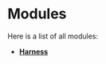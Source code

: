 
# Modules


Here is a list of all modules:


* [**Harness**](group__harness.md) 
    



















